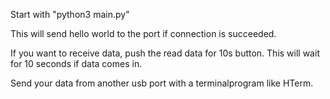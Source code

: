 Start with "python3 main.py"

This will send hello world to the port if connection is succeeded.

If you want to receive data, push the read data for 10s button. This will wait for 10 seconds if data comes in.

Send your data from another usb port with a terminalprogram like HTerm.